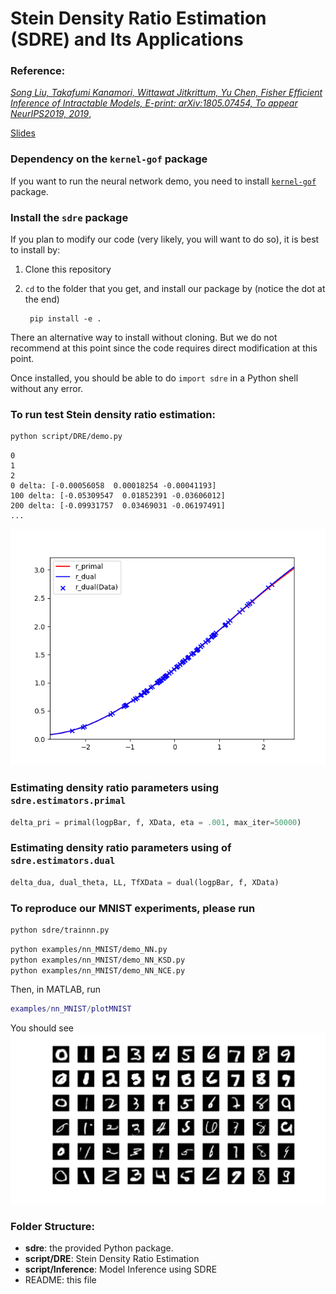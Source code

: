 # Stein Density Ratio Estimation (SDRE) and Its Applications

### Reference: 
[*Song Liu, Takafumi Kanamori, Wittawat Jitkrittum, Yu Chen, Fisher Efficient Inference of Intractable Models, E-print: arXiv:1805.07454,  To appear NeurIPS2019, 2019*](https://arxiv.org/abs/1805.07454),

[Slides](./slides.pdf)

### Dependency on the `kernel-gof` package
If you want to run the neural network demo, you need to install [`kernel-gof`](https://github.com/wittawatj/kernel-gof) package. 

### Install the `sdre` package

If you plan to modify our code (very likely, you will want to do so), it is best to install by:

1. Clone this repository 
2. `cd` to the folder that you get, and install our package by (notice the dot at the end)

        pip install -e .

There an alternative way to install without cloning. But we do not recommend at
this point since the code requires direct modification at this point.


Once installed, you should be able to do `import sdre` in a Python shell without any error.

### To run test Stein density ratio estimation:

```bash
python script/DRE/demo.py
```

```
0
1
2
0 delta: [-0.00056058  0.00018254 -0.00041193]
100 delta: [-0.05309547  0.01852391 -0.03606012]
200 delta: [-0.09931757  0.03469031 -0.06197491]
...

```

![demo.png](demo.png "")


### Estimating density ratio parameters using `sdre.estimators.primal`
```python
delta_pri = primal(logpBar, f, XData, eta = .001, max_iter=50000)
```

### Estimating density ratio parameters using of `sdre.estimators.dual`
```python
delta_dua, dual_theta, LL, TfXData = dual(logpBar, f, XData)
```

### To reproduce our MNIST experiments, please run
```bash
python sdre/trainnn.py
```
```bash
python examples/nn_MNIST/demo_NN.py
python examples/nn_MNIST/demo_NN_KSD.py
python examples/nn_MNIST/demo_NN_NCE.py
```
Then, in MATLAB, run
```MATLAB
examples/nn_MNIST/plotMNIST
```
You should see
![mnist.png](mnist.png "")

### Folder Structure: 
- **sdre**: the provided Python package. 
- **script/DRE**: Stein Density Ratio Estimation
- **script/Inference**: Model Inference using SDRE
- README: this file